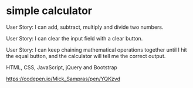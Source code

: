 # simple calculator

User Story: I can add, subtract, multiply and divide two numbers.

User Story: I can clear the input field with a clear button.

User Story: I can keep chaining mathematical operations together until I hit the equal button, and the calculator will tell me the correct output.

HTML, CSS, JavaScript, jQuery and Bootstrap

https://codepen.io/Mick_Sampras/pen/YQKzvd
